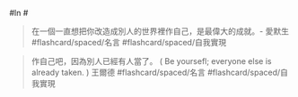 #ln #

>在一個一直想把你改造成別人的世界裡作自己，是最偉大的成就。- 愛默生 #flashcard/spaced/名言 #flashcard/spaced/自我實現 

>作自己吧，因為別人已經有人當了。 ( Be yoursefl; everyone else is already taken. ) 王爾德 #flashcard/spaced/名言 #flashcard/spaced/自我實現 